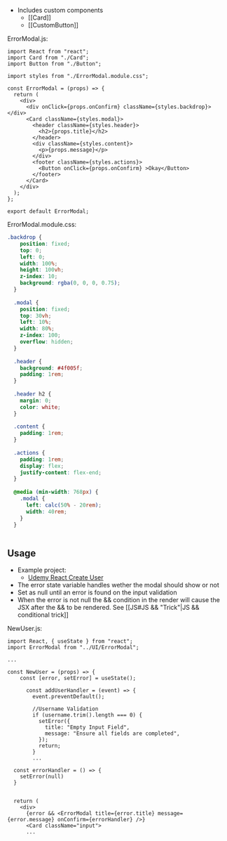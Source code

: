 
- Includes custom components
	- [[Card]]
	- [[CustomButton]]

ErrorModal.js:
```JSX
import React from "react";
import Card from "./Card";
import Button from "./Button";

import styles from "./ErrorModal.module.css";

const ErrorModal = (props) => {
  return (
    <div>
      <div onClick={props.onConfirm} className={styles.backdrop}></div>
      <Card className={styles.modal}>
        <header className={styles.header}>
          <h2>{props.title}</h2>
        </header>
        <div className={styles.content}>
          <p>{props.message}</p>
        </div>
        <footer className={styles.actions}>
          <Button onClick={props.onConfirm} >Okay</Button>
        </footer>
      </Card>
    </div>
  );
};

export default ErrorModal;

```

ErrorModal.module.css:
```CSS
.backdrop {
    position: fixed;
    top: 0;
    left: 0;
    width: 100%;
    height: 100vh;
    z-index: 10;
    background: rgba(0, 0, 0, 0.75);
  }
  
  .modal {
    position: fixed;
    top: 30vh;
    left: 10%;
    width: 80%;
    z-index: 100;
    overflow: hidden;
  }
  
  .header {
    background: #4f005f;
    padding: 1rem;
  }
  
  .header h2 {
    margin: 0;
    color: white;
  }
  
  .content {
    padding: 1rem;
  }
  
  .actions {
    padding: 1rem;
    display: flex;
    justify-content: flex-end;
  }
  
  @media (min-width: 768px) {
    .modal {
      left: calc(50% - 20rem);
      width: 40rem;
    }
  }
  
```

## Usage

- Example project:
	- [Udemy React Create User](https://github.com/paul7dxb/react-udemy-course/tree/master/react-create-user-app)
- The error state variable handles wether the modal should show or not
- Set as null until an error is found on the input validation
- When the error is not null the && condition in the render will cause the JSX after the && to be rendered. See [[JS#JS && "Trick"|JS && conditional trick]] 

NewUser.js:
```JSX
import React, { useState } from "react";
import ErrorModal from "../UI/ErrorModal";

...

const NewUser = (props) => {
	const [error, setError] = useState();
	
	  const addUserHandler = (event) => {
	    event.preventDefault();
	
	    //Username Validation
	    if (username.trim().length === 0) {
	      setError({
	        title: "Empty Input Field",
	        message: "Ensure all fields are completed",
	      });
	      return;
	    }
	    ...

  const errorHandler = () => {
    setError(null)
  }

  
  return (
    <div>
      {error && <ErrorModal title={error.title} message={error.message} onConfirm={errorHandler} />}
      <Card className="input">
      ...

  
```



